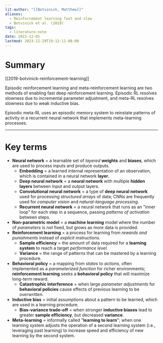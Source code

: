 ```yaml
---
lit-author: "[[Botvinick, Matthew]]"
aliases:
  - Reinforcement learning fast and slow
  - Botvinick et al. (2019)
tags:
  - literature-note
date: 2022-12-01
lastmod: 2023-12-29T19:12:11-08:00
---
```

# Summary

[[2019-botvinick-reinforcement-learning]]

Episodic reinforcement learning and meta-reinforcement learning are two methods of enabling fast deep reinforcement learning. Episodic RL resolves slowness due to incremental parameter adjustment, and meta-RL resolves slowness due to weak inductive bias.

Episodic meta-RL uses an episodic memory system to reinstate patterns of activity in a recurrent neural network that implements meta-learning processes.

---
# Key terms

- **Neural network** = a learnable set of *layered* **weights** and **biases**, which are used to process inputs and produce outputs.
	- **Embedding** = a learned internal representation of an observation, which is contained in a neural network **layer.**
	- **Deep neural network** = a **neural network** with multiple **hidden layers** between input and output layers.
	- **Convolutional neural network** = a type of **deep neural network** used for processing *structured arrays* of data; CNNs are frequently used for *computer vision* and *natural-language processing*.
	- **Recurrent neural network** = a neural network that runs as an "inner loop" for each step in a sequence, passing *patterns of activation* between steps.
- **Non-parametric model** = a **machine learning** model where the number of *parameters* is not fixed, but grows as more data is provided.
- **Reinforcement learning** = a process for learning from *rewards and punishments* instead of *explicit instructions*.
	- **Sample efficiency** = the amount of data required for a **learning system** to reach a target *performance level*.
	- **Variance** = the range of patterns that can be mastered by a learning procedure.
- **Behavioral policy** = a mapping from *states* to *actions*, often implemented as a *parameterized function* for richer environments; **reinforcement learning** seeks a **behavioral policy** that will maximize long-term reward.
	- **Catastrophic interference** = when large *parameter adjustments* for **behavioral policies** cause effects of previous learning to be *overwritten*.
- **Inductive bias** = initial assumptions about a pattern to be learned, which are used in a learning procedure.
	- **Bias-variance trade-off** = when stronger **inductive biases** lead to greater **sample efficiency**, but decreased **variance**. 
- **Meta-learning** = informally called "**learning to learn**"; when one learning system adjusts the operation of a second learning system (i.e., leveraging past learning) to increase speed and efficiency of new learning by the second system. 